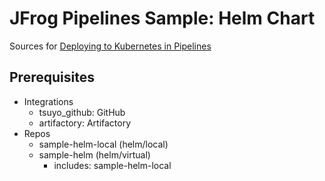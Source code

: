 # JFrog Pipelines Sample: Helm Chart

Sources for [Deploying to Kubernetes in Pipelines](https://www.jfrog.com/confluence/display/JFROG/Deploying+to+Kubernetes+in+Pipelines)

## Prerequisites

- Integrations
  - tsuyo_github: GitHub
  - artifactory: Artifactory
- Repos 
  - sample-helm-local (helm/local)
  - sample-helm (helm/virtual)
    - includes: sample-helm-local